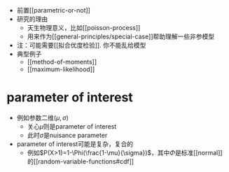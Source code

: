 - 前置[[parametric-or-not]]
- 研究的理由
  - 天生物理意义，比如[[poisson-process]]
  - 用来作为[[general-principles/special-case]]帮助理解一些非参模型
- 注：可能需要[[拟合优度检验]]. 你不能乱给模型
- 典型例子
  - [[method-of-moments]]
  - [[maximum-likelihood]]
# parameter of interest
- 例如参数二维$(\mu,\sigma)$
  - 关心$\mu$则是parameter of interest
  - 此时$\sigma$是nuisance parameter
- parameter of interest可能是复杂，复合的
  - 例如$P(X>1)=1-\Phi(\frac{1-\mu}{\sigma})$，其中$\Phi$是标准[[normal]]的[[random-variable-functions#cdf]]